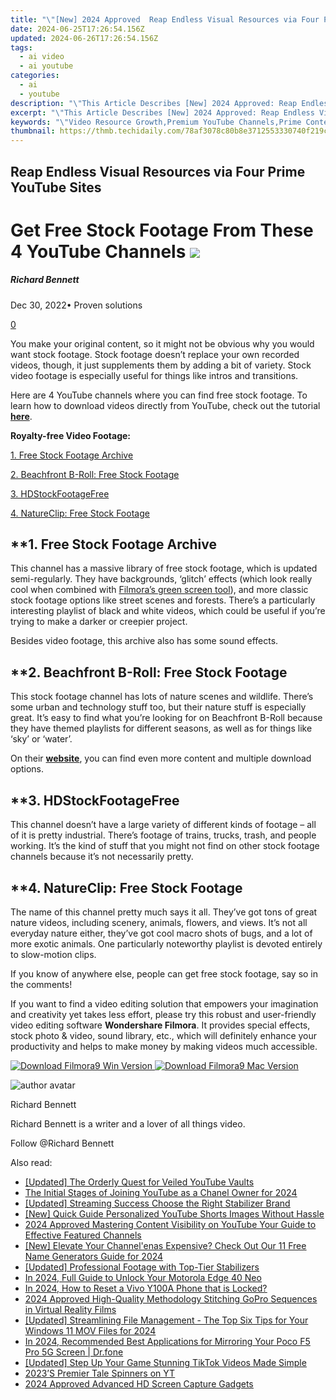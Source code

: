 ```yaml
---
title: "\"[New] 2024 Approved  Reap Endless Visual Resources via Four Prime YouTube Sites\""
date: 2024-06-25T17:26:54.156Z
updated: 2024-06-26T17:26:54.156Z
tags:
  - ai video
  - ai youtube
categories:
  - ai
  - youtube
description: "\"This Article Describes [New] 2024 Approved: Reap Endless Visual Resources via Four Prime YouTube Sites\""
excerpt: "\"This Article Describes [New] 2024 Approved: Reap Endless Visual Resources via Four Prime YouTube Sites\""
keywords: "\"Video Resource Growth,Premium YouTube Channels,Prime Content Access,Free Visual Media,Ultimate YouTube Guide,Endless Online Resources,Subscription-Based Content\""
thumbnail: https://thmb.techidaily.com/78af3078c80b8e3712553330740f219cdae8af451a75522402de746ab069fea1.jpg
---
```


## Reap Endless Visual Resources via Four Prime YouTube Sites

# Get Free Stock Footage From These 4 YouTube Channels ![](https://images.wondershare.com/filmora/article-images/richard-bennett.jpg)

##### Richard Bennett

 Dec 30, 2022• Proven solutions

[0](#commentsBoxSeoTemplate)

You make your original content, so it might not be obvious why you would want stock footage. Stock footage doesn’t replace your own recorded videos, though, it just supplements them by adding a bit of variety. Stock video footage is especially useful for things like intros and transitions.

Here are 4 YouTube channels where you can find free stock footage. To learn how to download videos directly from YouTube, check out the tutorial **[here](https://tools.techidaily.com/wondershare/filmora/download/)**.

**Royalty-free Video Footage:**

[1\. Free Stock Footage Archive](#freestockfootage)

[2\. Beachfront B-Roll: Free Stock Footage](#beachfront)

[3\. HDStockFootageFree](#hdstock)

[4\. NatureClip: Free Stock Footage](#natureclip)

## **1\. Free Stock Footage Archive

This channel has a massive library of free stock footage, which is updated semi-regularly. They have backgrounds, ‘glitch’ effects (which look really cool when combined with [Filmora’s green screen tool](https://tools.techidaily.com/wondershare/filmora/download/)), and more classic stock footage options like street scenes and forests. There’s a particularly interesting playlist of black and white videos, which could be useful if you’re trying to make a darker or creepier project.

Besides video footage, this archive also has some sound effects.

## **2\. Beachfront B-Roll: Free Stock Footage

This stock footage channel has lots of nature scenes and wildlife. There’s some urban and technology stuff too, but their nature stuff is especially great. It’s easy to find what you’re looking for on Beachfront B-Roll because they have themed playlists for different seasons, as well as for things like ‘sky’ or ‘water’.

On their **[website](http://www.beachfrontbroll.com/)**, you can find even more content and multiple download options.

## **3\. HDStockFootageFree

This channel doesn’t have a large variety of different kinds of footage – all of it is pretty industrial. There’s footage of trains, trucks, trash, and people working. It’s the kind of stuff that you might not find on other stock footage channels because it’s not necessarily pretty.

## **4\. NatureClip: Free Stock Footage

The name of this channel pretty much says it all. They’ve got tons of great nature videos, including scenery, animals, flowers, and views. It’s not all everyday nature either, they’ve got cool macro shots of bugs, and a lot of more exotic animals. One particularly noteworthy playlist is devoted entirely to slow-motion clips.

If you know of anywhere else, people can get free stock footage, say so in the comments!

If you want to find a video editing solution that empowers your imagination and creativity yet takes less effort, please try this robust and user-friendly video editing software **Wondershare Filmora**. It provides special effects, stock photo & video, sound library, etc., which will definitely enhance your productivity and helps to make money by making videos much accessible.

[![Download Filmora9 Win Version](https://images.wondershare.com/filmora/guide/download-btn-win.jpg) ](https://tools.techidaily.com/wondershare/filmora/download/) [![Download Filmora9 Mac Version](https://images.wondershare.com/filmora/guide/download-btn-mac.jpg) ](https://download.wondershare.com/filmora9-mac%5Ffull718.zip)

![author avatar](https://images.wondershare.com/filmora/article-images/richard-bennett.jpg)

Richard Bennett

Richard Bennett is a writer and a lover of all things video.

Follow @Richard Bennett


<ins class="adsbygoogle"
     style="display:block"
     data-ad-format="autorelaxed"
     data-ad-client="ca-pub-7571918770474297"
     data-ad-slot="1223367746"></ins>



<ins class="adsbygoogle"
     style="display:block"
     data-ad-client="ca-pub-7571918770474297"
     data-ad-slot="8358498916"
     data-ad-format="auto"
     data-full-width-responsive="true"></ins>

<span class="atpl-alsoreadstyle">Also read:</span>
<div><ul>
<li><a href="https://youtube-tips.techidaily.com/ed-the-orderly-quest-for-veiled-youtube-vaults/"><u>[Updated] The Orderly Quest for Veiled YouTube Vaults</u></a></li>
<li><a href="https://youtube-tips.techidaily.com/nitial-stages-of-joining-youtube-as-a-chanel-owner-for-2024/"><u>The Initial Stages of Joining YouTube as a Chanel Owner for 2024</u></a></li>
<li><a href="https://youtube-tips.techidaily.com/ed-streaming-success-choose-the-right-stabilizer-brand/"><u>[Updated] Streaming Success  Choose the Right Stabilizer Brand</u></a></li>
<li><a href="https://youtube-tips.techidaily.com/uick-guide-personalized-youtube-shorts-images-without-hassle/"><u>[New] Quick Guide  Personalized YouTube Shorts Images Without Hassle</u></a></li>
<li><a href="https://youtube-tips.techidaily.com/approved-mastering-content-visibility-on-youtube-your-guide-to-effective-featured-channels/"><u>2024 Approved  Mastering Content Visibility on YouTube  Your Guide to Effective Featured Channels</u></a></li>
<li><a href="https://youtube-tips.techidaily.com/levate-your-channelenas-expensive-check-out-our-11-free-name-generators-guide-for-2024/"><u>[New] Elevate Your Channel'enas Expensive? Check Out Our 11 Free Name Generators Guide for 2024</u></a></li>
<li><a href="https://youtube-tips.techidaily.com/ed-professional-footage-with-top-tier-stabilizers/"><u>[Updated] Professional Footage with Top-Tier Stabilizers</u></a></li>
<li><a href="https://easy-unlock-android.techidaily.com/in-2024-full-guide-to-unlock-your-motorola-edge-40-neo-by-drfone-android/"><u>In 2024, Full Guide to Unlock Your Motorola Edge 40 Neo</u></a></li>
<li><a href="https://android-unlock.techidaily.com/in-2024-how-to-reset-a-vivo-y100a-phone-that-is-locked-by-drfone-android/"><u>In 2024, How to Reset a Vivo Y100A Phone that is Locked?</u></a></li>
<li><a href="https://some-techniques.techidaily.com/2024-approved-high-quality-methodology-stitching-gopro-sequences-in-virtual-reality-films/"><u>2024 Approved  High-Quality Methodology  Stitching GoPro Sequences in Virtual Reality Films</u></a></li>
<li><a href="https://screen-mirroring-recording.techidaily.com/updated-streamlining-file-management-the-top-six-tips-for-your-windows-11-mov-files-for-2024/"><u>[Updated] Streamlining File Management - The Top Six Tips for Your Windows 11 MOV Files for 2024</u></a></li>
<li><a href="https://screen-mirror.techidaily.com/in-2024-recommended-best-applications-for-mirroring-your-poco-f5-pro-5g-screen-drfone-by-drfone-android/"><u>In 2024, Recommended Best Applications for Mirroring Your Poco F5 Pro 5G Screen | Dr.fone</u></a></li>
<li><a href="https://tiktok-video-files.techidaily.com/updated-step-up-your-game-stunning-tiktok-videos-made-simple/"><u>[Updated] Step Up Your Game  Stunning TikTok Videos Made Simple</u></a></li>
<li><a href="https://extra-lessons.techidaily.com/2023s-premier-tale-spinners-on-yt/"><u>2023’S Premier Tale Spinners on YT</u></a></li>
<li><a href="https://video-screen-grab.techidaily.com/2024-approved-advanced-hd-screen-capture-gadgets/"><u>2024 Approved  Advanced HD Screen Capture Gadgets</u></a></li>
</ul></div>
